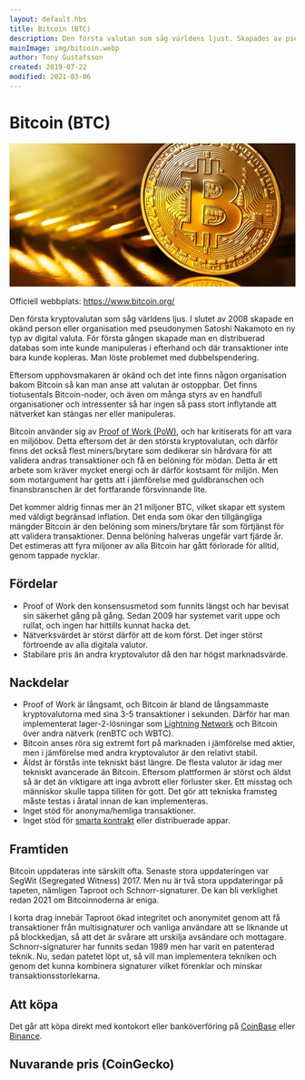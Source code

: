 ```yaml
---
layout: default.hbs
title: Bitcoin (BTC)
description: Den första valutan som såg världens ljust. Skapades av pseudonymen Satoshi Nakamoto år 2008 som införde konceptet blockkedjan.
mainImage: img/bitcoin.webp
author: Tony Gustafsson
created: 2019-07-22
modified: 2021-03-06
---
```


# Bitcoin (BTC)

![Bitcoin](../img/bitcoin.webp 'Bitcoin')

Officiell webbplats: https://www.bitcoin.org/

Den första kryptovalutan som såg världens ljus. I slutet av 2008 skapade en okänd person eller organisation med pseudonymen Satoshi Nakamoto en ny typ av digital valuta. För första gången skapade man en distribuerad databas som inte kunde manipuleras i efterhand och där transaktioner inte bara kunde kopieras. Man löste problemet med dubbelspendering.

Eftersom upphovsmakaren är okänd och det inte finns någon organisation bakom Bitcoin så kan man anse att valutan är ostoppbar. Det finns tiotusentals Bitcoin-noder, och även om många styrs av en handfull organisationer och intressenter så har ingen så pass stort inflytande att nätverket kan stängas ner eller manipuleras.

Bitcoin använder sig av [Proof of Work (PoW)](/tekniker/proof-of-work.html), och har kritiserats för att vara en miljöbov. Detta eftersom det är den största kryptovalutan, och därför finns det också flest miners/brytare som dedikerar sin hårdvara för att validera andras transaktioner och få en belöning för mödan. Detta är ett arbete som kräver mycket energi och är därför kostsamt för miljön. Men som motargument har getts att i jämförelse med guldbranschen och finansbranschen är det fortfarande försvinnande lite.

Det kommer aldrig finnas mer än 21 miljoner BTC, vilket skapar ett system med väldigt begränsad inflation. Det enda som ökar den tillgängliga mängder Bitcoin är den belöning som miners/brytare får som förtjänst för att validera transaktioner. Denna belöning halveras ungefär vart fjärde år. Det estimeras att fyra miljoner av alla Bitcoin har gått förlorade för alltid, genom tappade nycklar.

## Fördelar

-   Proof of Work den konsensusmetod som funnits längst och har bevisat sin säkerhet gång på gång. Sedan 2009 har systemet varit uppe och rullat, och ingen har hittills kunnat hacka det.
-   Nätverksvärdet är störst därför att de kom först. Det inger störst förtroende av alla digitala valutor.
-   Stabilare pris än andra kryptovalutor då den har högst marknadsvärde.

## Nackdelar

-   Proof of Work är långsamt, och Bitcoin är bland de långsammaste kryptovalutorna med sina 3-5 transaktioner i sekunden. Därför har man implementerat lager-2-lösningar som [Lightning Network](/tekniker/lightning-network.html) och Bitcoin över andra nätverk (renBTC och WBTC).
-   Bitcoin anses röra sig extremt fort på marknaden i jämförelse med aktier, men i jämförelse med andra kryptovalutor är den relativt stabil.
-   Äldst är förstås inte tekniskt bäst längre. De flesta valutor är idag mer tekniskt avancerade än Bitcoin. Eftersom plattformen är störst och äldst så är det än viktigare att inga avbrott eller förluster sker. Ett misstag och människor skulle tappa tilliten för gott. Det gör att tekniska framsteg måste testas i åratal innan de kan implementeras.
-   Inget stöd för anonyma/hemliga transaktioner.
-   Inget stöd för [smarta kontrakt](/tekniker/smarta-kontrakt.html) eller distribuerade appar.

## Framtiden

Bitcoin uppdateras inte särskilt ofta. Senaste stora uppdateringen var SegWit (Segregated Witness) 2017. Men nu är två stora uppdateringar på tapeten, nämligen Taproot och Schnorr-signaturer. De kan bli verklighet redan 2021 om Bitcoinnoderna är eniga.

I korta drag innebär Taproot ökad integritet och anonymitet genom att få transaktioner från multisignaturer och vanliga användare att se liknande ut på blockkedjan, så att det är svårare att urskilja avsändare och mottagare. Schnorr-signaturer har funnits sedan 1989 men har varit en patenterad teknik. Nu, sedan patetet löpt ut, så vill man implementera tekniken och genom det kunna kombinera signaturer vilket förenklar och minskar transaktionsstorlekarna.

## Att köpa

Det går att köpa direkt med kontokort eller banköverföring på [CoinBase](https://www.coinbase.com/) eller [Binance](https://www.binance.com).

## Nuvarande pris (CoinGecko)

<script src="https://widgets.coingecko.com/coingecko-coin-ticker-widget.js"></script>

<coingecko-coin-ticker-widget currency="sek" coin-id="bitcoin" locale="en"></coingecko-coin-ticker-widget>
